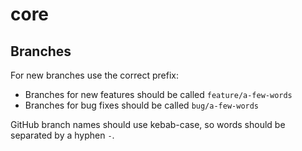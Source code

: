 # core

## Branches

For new branches use the correct prefix:

* Branches for new features should be called `feature/a-few-words`
* Branches for bug fixes should be called `bug/a-few-words`

GitHub branch names should use kebab-case, so words should be separated by a hyphen `-`.
